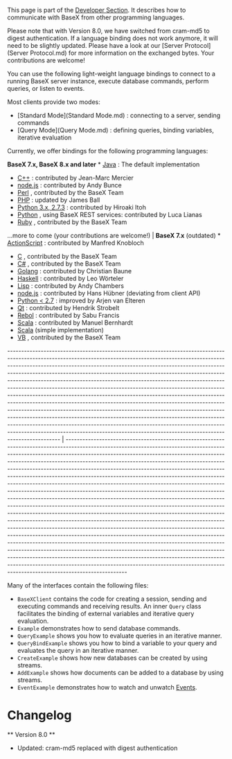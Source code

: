  


 
This page is part of the [Developer Section](Developing.md). It describes how to communicate with BaseX from other programming languages. 

 
Please note that with Version 8.0, we have switched from cram-md5 to digest authentication. If a language binding does not work anymore, it will need to be slightly updated. Please have a look at our [Server Protocol](Server Protocol.md) for more information on the exchanged bytes. Your contributions are welcome! 

 
You can use the following light-weight language bindings to connect to a running BaseX server instance, execute database commands, perform queries, or listen to events. 

 
Most clients provide two modes: 

  * [Standard Mode](Standard Mode.md) : connecting to a server, sending commands 
 * [Query Mode](Query Mode.md) : defining queries, binding variables, iterative evaluation 
 
Currently, we offer bindings for the following programming languages: 

 
**BaseX 7.x, BaseX 8.x and later** * [Java](https://github.com/BaseXdb/basex/tree/master/basex-examples/src/main/java/org/basex/examples/api) : The default implementation 
 * [C++](https://github.com/JohnLeM/BasexCPPAPI/) : contributed by Jean-Marc Mercier 
 * [node.js](https://github.com/apb2006/basex-node) : contributed by Andy Bunce 
 * [Perl](https://github.com/BaseXdb/basex/tree/master/basex-api/src/main/perl) , contributed by the BaseX Team 
 * [PHP](https://github.com/BaseXdb/basex/tree/master/basex-api/src/main/php) : updated by James Ball 
 * [Python 3.x, 2.7.3](https://github.com/BaseXdb/basex/tree/master/basex-api/src/main/python3) : contributed by Hiroaki Itoh 
 * [Python](https://github.com/lucalianas/pyBaseX) , using BaseX REST services: contributed by Luca Lianas 
 * [Ruby](https://github.com/BaseXdb/basex/tree/master/basex-api/src/main/ruby) , contributed by the BaseX Team 

 ...more to come (your contributions are welcome!)  | **BaseX 7.x** (outdated)  * [ActionScript](https://github.com/BaseXdb/basex/tree/7.9/basex-api/src/main/as) : contributed by Manfred Knobloch 
 * [C](https://github.com/BaseXdb/basex/tree/7.9/basex-api/src/main/c) , contributed by the BaseX Team 
 * [C#](https://github.com/BaseXdb/basex/tree/7.9/basex-api/src/main/c%23) , contributed by the BaseX Team 
 * [Golang](https://github.com/programaths/go-basex) : contributed by Christian Baune 
 * [Haskell](https://github.com/BaseXdb/basex/tree/7.9/basex-api/src/main/haskell) : contributed by Leo Wörteler 
 * [Lisp](https://github.com/BaseXdb/basex/tree/7.9/basex-api/src/main/lisp) : contributed by Andy Chambers 
 * [node.js](https://github.com/hanshuebner/simple-basex) : contributed by Hans Hübner (deviating from client API) 
 * [Python < 2.7](https://github.com/BaseXdb/basex/tree/7.9/basex-api/src/main/python) : improved by Arjen van Elteren 
 * [Qt](https://github.com/BaseXdb/basex/tree/7.9/basex-api/src/main/qt) : contributed by Hendrik Strobelt 
 * [Rebol](https://github.com/BaseXdb/basex/tree/7.9/basex-api/src/main/rebol) : contributed by Sabu Francis 
 * [Scala](https://github.com/delving/basex-scala-client) : contributed by Manuel Bernhardt 
 * [Scala](https://github.com/BaseXdb/basex/tree/7.9/basex-api/src/main/scala)  (simple implementation) 
 * [VB](https://github.com/BaseXdb/basex/tree/master/basex-api/src/main/vb) , contributed by the BaseX Team 

------------------------------------------------------------------------------------------------------------------------------------------------------------------------------------------------------------------------------------------------------------------------------------------------------------------------------------------------------------------------------------------------------------------------------------------------------------------------------------------------------------------------------------------------------------------------------------------------------------------------------------------------------------------------------------------------------------------------------------------------------------------------------------------------------------------------------------------------------------------------------------------------------------------------------------------------------------------------------------------- | ----------------------------------------------------------------------------------------------------------------------------------------------------------------------------------------------------------------------------------------------------------------------------------------------------------------------------------------------------------------------------------------------------------------------------------------------------------------------------------------------------------------------------------------------------------------------------------------------------------------------------------------------------------------------------------------------------------------------------------------------------------------------------------------------------------------------------------------------------------------------------------------------------------------------------------------------------------------------------------------------------------------------------------------------------------------------------------------------------------------------------------------------------------------------------------------------------------------------------------------------------------------------------------------------------------------------------------------------------------------------------------------------------------------------------------------------------------------------------------
 
Many of the interfaces contain the following files: 

  * `BaseXClient`  contains the code for creating a session, sending and executing commands and receiving results. An inner `Query` class facilitates the binding of external variables and iterative query evaluation. 
 * `Example`  demonstrates how to send database commands. 
 * `QueryExample`  shows you how to evaluate queries in an iterative manner. 
 * `QueryBindExample`  shows you how to bind a variable to your query and evaluates the query in an iterative manner. 
 * `CreateExample`  shows how new databases can be created by using streams. 
 * `AddExample`  shows how documents can be added to a database by using streams. 
 * `EventExample`  demonstrates how to watch and unwatch [Events](Events.md). 
 
# Changelog
** Version 8.0 **

 * Updated: cram-md5 replaced with digest authentication 
